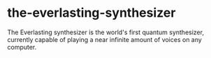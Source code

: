 # the-everlasting-synthesizer
The Everlasting synthesizer is the world's first quantum synthesizer, currently capable of playing a near infinite amount of voices on any computer.
